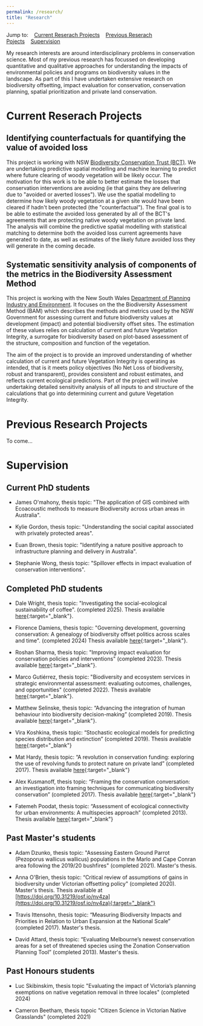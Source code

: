 ```yaml
---
permalink: /research/
title: "Research"
---
```


Jump to:&nbsp;&nbsp;&nbsp;&nbsp;[Current Reserach Projects](#current-reserach-projects)&nbsp;&nbsp;&nbsp;&nbsp;[Previous Reserach Pojects](#previous-research-projects)&nbsp;&nbsp;&nbsp;&nbsp;[Supervision](#supervision)

My research interests are around interdisciplinary problems in conservation science. Most of my previous research has focussed on developing quantitative and qualitative approaches for understanding the impacts of environmental policies and programs on biodiversity values in the landscape. As part of this I have undertaken extensive research on biodiversity offsetting, impact evaluation for conservation, conservation planning, spatial prioritization and private land conservation.


# Current Reserach Projects

## Identifying counterfactuals for quantifying the value of avoided loss 

This project is working with NSW [Biodiversity Conservation Trust (BCT)][BCT-link]. We are undertaking predictive spatial modelling and machine learning to predict where future clearing of woody vegetation will be likely occur. The motivation for this work is to be able to better estimate the losses that conservation interventions are avoiding (ie that gains they are delivering due to "avoided or averted losses"). We use the spatial modelling to determine how likely woody vegetation at a given site would have been cleared if hadn't been protected (the "counterfactual"). The final goal is to be able to estimate the avoided loss generated by all of the BCT's agreements that are protecting native woody vegetation on private land. The analysis will combine the predictive spatial modelling with statistical matching to determine both the avoided loss current agreements have generated to date, as well as estimates of the likely future avoided loss they will generate in the coming decade. 

## Systematic sensitivity analysis of components of the metrics in the Biodiversity Assessment Method

This project is working with the New South Wales [Department of Planning Industry and Environment][DPIE-link]. It focuses on the the Biodiversity Assessment Method (BAM) which describes the methods and metrics used by the NSW Government for assessing current and future biodiversity values at development (impact) and potential biodiversity offset sites. The estimation of these values relies on calculation of current and future Vegetation Integrity, a surrogate for biodiversity based on plot-based assessment of the structure, composition and function of the vegetation.

The aim of the project is to provide an improved understanding of whether calculation of current and future Vegetation Integrity is operating as intended, that is it meets policy objectives (No Net Loss of biodiversity, robust and transparent), provides consistent and robust estimates, and reflects current ecological predictions. Part of the project will involve undertaking detailed sensitivity analysis of all inputs to and structure of the calculations that go into determining current and guture Vegetation Integrity.


# Previous Research Projects
To come...


# Supervision

## Current PhD students 

* James O'mahony, thesis topic: "The application of GIS combined with Ecoacoustic methods to measure Biodiversity across urban areas in Australia".

* Kylie Gordon, thesis topic: "Understanding the social capital associated with privately protected areas".

* Euan Brown, thesis topic: "Identifying a nature positive approach to infrastructure planning and delivery in Australia".

* Stephanie Wong, thesis topic: "Spillover effects in impact evaluation of conservation interventions".

## Completed PhD students 

* Dale Wright, thesis topic: "Investigating the social-ecological sustainability of coffee". (completed 2025). Thesis available [here](https://research-repository.rmit.edu.au/articles/thesis/Investigating_the_Social-ecological_Sustainability_of_Coffee/28746773?file=53483456){:target="_blank"}.

* Florence Damiens, thesis topic: "Governing development, governing conservation: A genealogy of biodiversity offset politics across scales and time". (completed 2024)  Thesis available [here](https://research-repository.rmit.edu.au/articles/thesis/Governing_Development_Governing_Conservation_A_Genealogy_of_Biodiversity_Offset_Politics_Across_Scales_and_Time/27677076?file=50675334){:target="_blank"}.

* Roshan Sharma, thesis topic: "Improving impact evaluation for conservation policies and interventions" (completed 2023). Thesis available [here](https://research-repository.rmit.edu.au/articles/thesis/Measuring_and_predicting_the_impact_of_private_protected_areas/27599973?file=50797095){:target="_blank"}.

* Marco Gutiérrez, thesis topic: "Biodiversity and ecosystem services in strategic environmental assessment: evaluating outcomes, challenges, and opportunities" (completed 2022). Thesis available [here](https://research-repository.rmit.edu.au/articles/thesis/Biodiversity_and_ecosystem_services_in_strategic_environmental_assessment_evaluating_outcomes_challenges_and_opportunities/27597039){:target="_blank"}.

* Matthew Selinske, thesis topic: “Advancing the integration of human behaviour into biodiversity decision-making” (completed 2019). Thesis available 
[here](https://research-repository.rmit.edu.au/articles/thesis/Advancing_the_integration_of_human_behaviour_into_biodiversity_decision-making/27581403?file=50754006){:target="_blank"}.

* Vira Koshkina, thesis topic: “Stochastic ecological models for predicting species distribution and extinction” (completed 2019).  Thesis available 
[here](https://research-repository.rmit.edu.au/articles/thesis/Stochastic_ecological_models_for_predicting_species_distribution_and_extinction/27590955?file=50761260){:target="_blank"}

* Mat Hardy, thesis topic: “A revolution in conservation funding: exploring the use of revolving funds to protect nature on private land” (completed 2017). Thesis available [here](https://research-repository.rmit.edu.au/articles/thesis/A_revolution_in_conservation_funding_exploring_the_use_of_revolving_funds_to_protect_nature_on_private_land/27590292?file=50760528){:target="_blank"}

* Alex Kusmanoff, thesis topic: “Framing the conservation conversation: an investigation into framing techniques for communicating biodiversity conservation” (completed 2017). Thesis available [here](https://research-repository.rmit.edu.au/articles/thesis/Framing_the_conservation_conversation_an_investigation_into_framing_techniques_for_communicating_biodiversity_conservation/27589734){:target="_blank"}

* Fatemeh Poodat, thesis topic: “Assessment of ecological connectivity for urban environments: A multispecies approach” (completed 2013). Thesis available [here](https://research-repository.rmit.edu.au/articles/thesis/Assessment_of_ecological_connectivity_for_urban_environments_A_multispecies_approach/27340620){:target="_blank"}


## Past Master's students 

* Adam Dzunko, thesis topic: "Assessing Eastern Ground Parrot (Pezoporus wallicus wallicus) populations in the Marlo and Cape Conran area following the 2019/20 bushfires" (completed 2021). Master's thesis.
 
* Anna O'Brien, thesis topic: “Critical review of assumptions of gains in biodiversity under Victorian offsetting policy" (completed 2020). Master's thesis. Thesis available at [https://doi.org/10.31219/osf.io/nv4za](https://doi.org/10.31219/osf.io/nv4za){:target="_blank"}

* Travis Ittensohn, thesis topic: “Measuring Biodiversity Impacts and Priorities in Relation to Urban Expansion at the National Scale” (completed 2017). Master's thesis.

* David Attard, thesis topic: “Evaluating Melbourne’s newest conservation areas for a set of threatened species using the Zonation Conservation Planning Tool” (completed 2013). Master's thesis.

## Past Honours students
* Luc Skibinskim, thesis topic "Evaluating the impact of Victoria’s planning exemptions on native vegetation removal in three locales" (completed 2024)

* Cameron Beetham, thesis topoic "Citizen Science in Victorian Native Grasslands"  (completed 2021)

[BCT-link]:https://www.bct.nsw.gov.au/
[SLATS-NSW]:https://www.environment.nsw.gov.au/topics/animals-and-plants/native-vegetation/landcover-monitoring-and-reporting/woody-vegetation-change-statewide-landcover-tree-study/more-about-slats
[DPIE-link]:https://www.planning.nsw.gov.au/